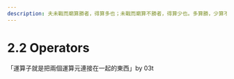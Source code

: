 ```yaml
---
description: 夫未戰而廟算勝者，得算多也；未戰而廟算不勝者，得算少也。多算勝，少算不勝，而況於無算乎？【始計篇】
---
```


# 2.2 Operators

「運算子就是把兩個運算元連接在一起的東西」by 03t


